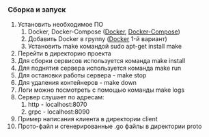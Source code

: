 ### Сборка и запуск
1. Установить необходимое ПО
    1. Docker, Docker-Compose ([Docker](https://docs.docker.com/engine/install/ubuntu/), [Docker-Compose](https://docs.docker.com/compose/install/))
    2. Добавить Docker в группу ([Docker](https://itsecforu.ru/2018/04/12/как-использовать-docker-без-sudo-на-ubuntu/) 1-й вариант)
    3. Установить make командой sudo apt-get install make
2. Перейти в директорию проекта
3. Для сборки сервисов используется команда make install   
4. Для поднятия сервера используется команда make run
5. Для остановки работы сервера - make stop
6. Для удаления контейнеров - make down   
7. Логи можно посмотреть с помощью команды make logs
8. Сервер слушает по адресам:
   1. http - localhost:8070
   2. grpc - localhost:8090
9. Пример написания клиента в директории client
10. Прото-файл и сгенерированные .go файлы в директории proto
